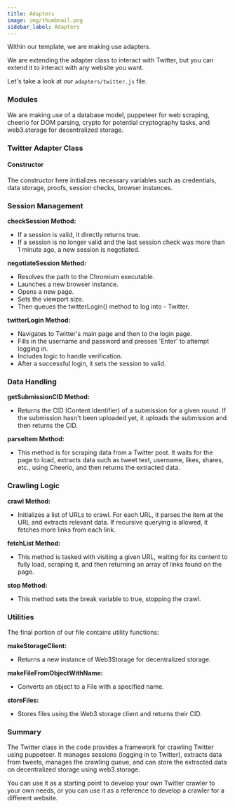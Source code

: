 ```yaml
---
title: Adapters
image: img/thumbnail.png
sidebar_label: Adapters
---
```


Within our template, we are making use adapters.

We are extending the adapter class to interact with Twitter, but you can extend it to interact with any website you want.

Let's take a look at our `adapters/twitter.js` file.

### Modules

We are making use of a database model, puppeteer for web scraping, cheerio for DOM parsing, crypto for potential cryptography tasks, and web3.storage for decentralized storage.

### Twitter Adapter Class

#### Constructor

The constructor here initializes necessary variables such as credentials, data storage, proofs, session checks, browser instances.

### Session Management

**checkSession Method:**

- If a session is valid, it directly returns true.
- If a session is no longer valid and the last session check was more than 1 minute ago, a new session is negotiated.

**negotiateSession Method:**

- Resolves the path to the Chromium executable.
- Launches a new browser instance.
- Opens a new page.
- Sets the viewport size.
- Then queues the twitterLogin() method to log into - Twitter.

**twitterLogin Method:**

- Navigates to Twitter's main page and then to the login page.
- Fills in the username and password and presses 'Enter' to attempt logging in.
- Includes logic to handle verification.
- After a successful login, it sets the session to valid.

### Data Handling

**getSubmissionCID Method:**

- Returns the CID (Content Identifier) of a submission for a given round. If the submission hasn't been uploaded yet, it uploads the submission and then returns the CID.

**parseItem Method:**

- This method is for scraping data from a Twitter post. It waits for the page to load, extracts data such as tweet text, username, likes, shares, etc., using Cheerio, and then returns the extracted data.

### Crawling Logic

**crawl Method:**

- Initializes a list of URLs to crawl.
  For each URL, it parses the item at the URL and extracts relevant data. If recursive querying is allowed, it fetches more links from each link.

**fetchList Method:**

- This method is tasked with visiting a given URL, waiting for its content to fully load, scraping it, and then returning an array of links found on the page.

**stop Method:**

- This method sets the break variable to true, stopping the crawl.

### Utilities

The final portion of our file contains utility functions:

**makeStorageClient:**

- Returns a new instance of Web3Storage for decentralized storage.

**makeFileFromObjectWithName:**

- Converts an object to a File with a specified name.

**storeFiles:**

- Stores files using the Web3 storage client and returns their CID.

### Summary

The Twitter class in the code provides a framework for crawling Twitter using puppeteer. It manages sessions (logging in to Twitter), extracts data from tweets, manages the crawling queue, and can store the extracted data on decentralized storage using web3.storage.

You can use it as a starting point to develop your own Twitter crawler to your own needs, or you can use it as a reference to develop a crawler for a different website.
